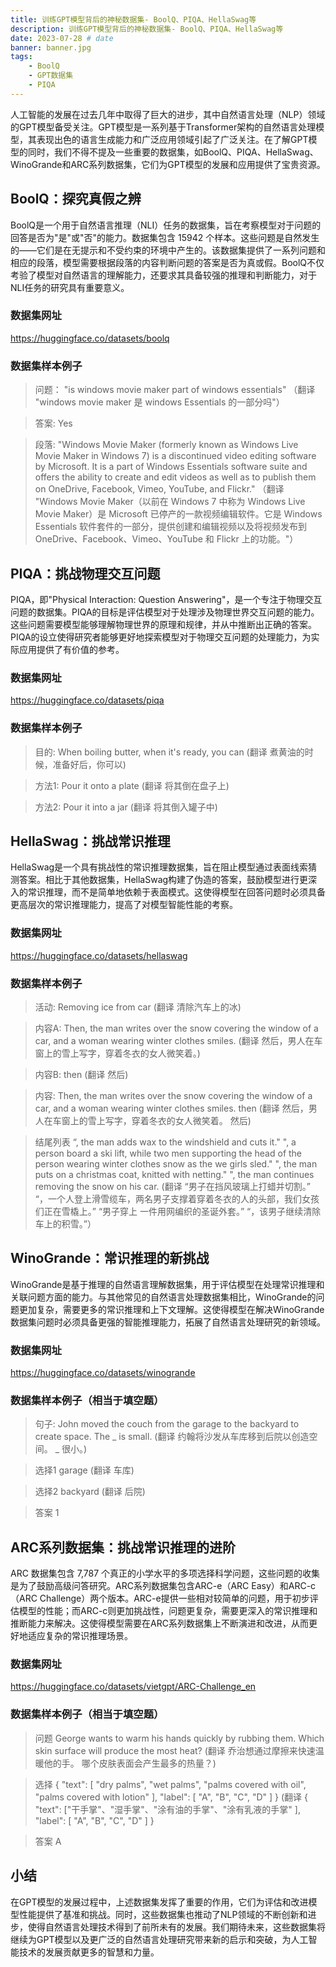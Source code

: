 ```yaml
---
title: 训练GPT模型背后的神秘数据集- BoolQ、PIQA、HellaSwag等
description: 训练GPT模型背后的神秘数据集- BoolQ、PIQA、HellaSwag等
date: 2023-07-28 # date
banner: banner.jpg
tags:
    - BoolQ
    - GPT数据集
    - PIQA
---
```


人工智能的发展在过去几年中取得了巨大的进步，其中自然语言处理（NLP）领域的GPT模型备受关注。GPT模型是一系列基于Transformer架构的自然语言处理模型，其表现出色的语言生成能力和广泛应用领域引起了广泛关注。在了解GPT模型的同时，我们不得不提及一些重要的数据集，如BoolQ、PIQA、HellaSwag、WinoGrande和ARC系列数据集，它们为GPT模型的发展和应用提供了宝贵资源。

## BoolQ：探究真假之辨
BoolQ是一个用于自然语言推理（NLI）任务的数据集，旨在考察模型对于问题的回答是否为"是"或"否"的能力。数据集包含 15942 个样本。这些问题是自然发生的——它们是在无提示和不受约束的环境中产生的。该数据集提供了一系列问题和相应的段落，模型需要根据段落的内容判断问题的答案是否为真或假。BoolQ不仅考验了模型对自然语言的理解能力，还要求其具备较强的推理和判断能力，对于NLI任务的研究具有重要意义。

### 数据集网址
https://huggingface.co/datasets/boolq

### 数据集样本例子
> 问题：
"is windows movie maker part of windows essentials"
（翻译 "windows movie maker 是 windows Essentials 的一部分吗"）

> 答案:
Yes

>段落:
"Windows Movie Maker (formerly known as Windows Live Movie Maker in Windows 7) is a discontinued video editing software by Microsoft. It is a part of Windows Essentials software suite and offers the ability to create and edit videos as well as to publish them on OneDrive, Facebook, Vimeo, YouTube, and Flickr."
（翻译 "Windows Movie Maker（以前在 Windows 7 中称为 Windows Live Movie Maker）是 Microsoft 已停产的一款视频编辑软件。它是 Windows Essentials 软件套件的一部分，提供创建和编辑视频以及将视频发布到 OneDrive、Facebook、Vimeo、YouTube 和 Flickr 上的功能。"）

## PIQA：挑战物理交互问题
PIQA，即"Physical Interaction: Question Answering"，是一个专注于物理交互问题的数据集。PIQA的目标是评估模型对于处理涉及物理世界交互问题的能力。这些问题需要模型能够理解物理世界的原理和规律，并从中推断出正确的答案。PIQA的设立使得研究者能够更好地探索模型对于物理交互问题的处理能力，为实际应用提供了有价值的参考。

### 数据集网址
https://huggingface.co/datasets/piqa

### 数据集样本例子
> 目的:
When boiling butter, when it's ready, you can
(翻译 煮黄油的时候，准备好后，你可以)

>方法1:
Pour it onto a plate
(翻译 将其倒在盘子上)

> 方法2:
Pour it into a jar
(翻译 将其倒入罐子中)

## HellaSwag：挑战常识推理
HellaSwag是一个具有挑战性的常识推理数据集，旨在阻止模型通过表面线索猜测答案。相比于其他数据集，HellaSwag构建了伪造的答案，鼓励模型进行更深入的常识推理，而不是简单地依赖于表面模式。这使得模型在回答问题时必须具备更高层次的常识推理能力，提高了对模型智能性能的考察。

### 数据集网址
https://huggingface.co/datasets/hellaswag

### 数据集样本例子
> 活动:
Removing ice from car
(翻译 清除汽车上的冰)

>内容A:
Then, the man writes over the snow covering the window of a car, and a woman wearing winter clothes smiles.
(翻译 然后，男人在车窗上的雪上写字，穿着冬衣的女人微笑着。)

> 内容B:
then
(翻译 然后)

> 内容:
Then, the man writes over the snow covering the window of a car, and a woman wearing winter clothes smiles. then
(翻译 然后，男人在车窗上的雪上写字，穿着冬衣的女人微笑着。 然后)

> 结尾列表
“, the man adds wax to the windshield and cuts it."
", a person board a ski lift, while two men supporting the head of the person wearing winter clothes snow as the we girls sled."
", the man puts on a christmas coat, knitted with netting."
", the man continues removing the snow on his car.
(翻译 “男子在挡风玻璃上打蜡并切割。”
“，一个人登上滑雪缆车，两名男子支撑着穿着冬衣的人的头部，我们女孩们正在雪橇上。”
“男子穿上 一件用网编织的圣诞外套。”
“，该男子继续清除车上的积雪。”）


## WinoGrande：常识推理的新挑战
WinoGrande是基于推理的自然语言理解数据集，用于评估模型在处理常识推理和关联问题方面的能力。与其他常见的自然语言处理数据集相比，WinoGrande的问题更加复杂，需要更多的常识推理和上下文理解。这使得模型在解决WinoGrande数据集问题时必须具备更强的智能推理能力，拓展了自然语言处理研究的新领域。

### 数据集网址
https://huggingface.co/datasets/winogrande

### 数据集样本例子（相当于填空题）
> 句子:
John moved the couch from the garage to the backyard to create space. The _ is small.
(翻译 约翰将沙发从车库移到后院以创造空间。 _ 很小。)

> 选择1
garage
(翻译 车库)

> 选择2
backyard
(翻译 后院)

> 答案
1

## ARC系列数据集：挑战常识推理的进阶
ARC 数据集包含 7,787 个真正的小学水平的多项选择科学问题，这些问题的收集是为了鼓励高级问答研究。ARC系列数据集包含ARC-e（ARC Easy）和ARC-c（ARC Challenge）两个版本。ARC-e提供一些相对较简单的问题，用于初步评估模型的性能；而ARC-c则更加挑战性，问题更复杂，需要更深入的常识推理和推断能力来解决。这使得模型需要在ARC系列数据集上不断演进和改进，从而更好地适应复杂的常识推理场景。

### 数据集网址
https://huggingface.co/datasets/vietgpt/ARC-Challenge_en

### 数据集样本例子（相当于填空题）
> 问题
George wants to warm his hands quickly by rubbing them. Which skin surface will produce the most heat?
(翻译 乔治想通过摩擦来快速温暖他的手。 哪个皮肤表面会产生最多的热量？)

>选择
{ "text": [ "dry palms", "wet palms", "palms covered with oil", "palms covered with lotion" ], "label": [ "A", "B", "C", "D" ] }
(翻译 { "text": ["干手掌"、"湿手掌"、"涂有油的手掌"、"涂有乳液的手掌" ], "label": [ "A", "B", "C", "D" ] }

>答案
A

## 小结
在GPT模型的发展过程中，上述数据集发挥了重要的作用，它们为评估和改进模型性能提供了基准和挑战。同时，这些数据集也推动了NLP领域的不断创新和进步，使得自然语言处理技术得到了前所未有的发展。我们期待未来，这些数据集将继续为GPT模型以及更广泛的自然语言处理研究带来新的启示和突破，为人工智能技术的发展贡献更多的智慧和力量。